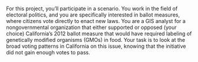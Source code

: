 For this project, you’ll participate in a scenario. You work in the field of electoral politics, and you are specifically interested in ballot measures, where citizens vote directly to enact new laws. You are a GIS analyst for a nongovernmental organization that either supported or opposed (your choice) California’s 2012 ballot measure that would have required labeling of genetically modified organisms (GMOs) in food. Your task is to look at the broad voting patterns in California on this issue, knowing that the initiative did not gain enough votes to pass.
